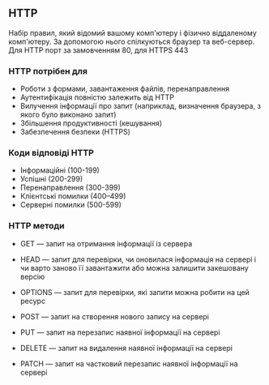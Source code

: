## HTTP

Набір правил, який відомий вашому комп'ютеру і фізично віддаленому комп'ютеру. За допомогою нього спілкуються браузер та веб-сервер. Для HTTP порт за замовченням 80, для HTTPS 443

### HTTP потрібен для

-   Роботи з формами, завантаження файлів, перенаправлення
-   Аутентифікація повністю залежить від HTTP
-   Вилучення інформації про запит (наприклад, визначення браузера, з якого було виконано запит)
-   Збільшення продуктивності (кешування)
-   Забезпечення безпеки (HTTPS)

### Коди відповіді HTTP

-   Інформаційні (100-199)
-   Успішні (200-299)
-   Перенаправлення (300-399)
-   Клієнтські помилки (400–499)
-   Серверні помилки (500-599)

### HTTP методи

-   GET — запит на отримання інформації із сервера
-   HEAD — запит для перевірки, чи оновилася інформація на сервері і чи варто заново її завантажити або можна залишити закешовану версію
-   OPTIONS — запит для перевірки, які запити можна робити на цей ресурс

-   POST — запит на створення нового запису на сервері
-   PUT — запит на перезапис наявної інформації на сервері
-   DELETE — запит на видалення наявної інформації на сервері
-   PATCH — запит на частковий перезапис наявної інформації на сервері

